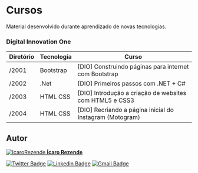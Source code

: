 # Cursos
Material desenvolvido durante aprendizado de novas tecnologias.

### Digital Innovation One

Diretório | Tecnologia | Curso
--------- | ---------- | ---------------------------------------
/2001 | Bootstrap |[DIO] Construindo páginas para internet com Bootstrap
/2002 | .Net |[DIO] Primeiros passos com .NET + C#
/2003 | HTML CSS |[DIO] Introdução a criação de websites com HTML5 e CSS3
/2004 | HTML CSS |[DIO] Recriando a página inicial do Instagram (Motogram)


## Autor

<a href="https://github.com/icarorezende">
 <img src="https://avatars3.githubusercontent.com/u/20097405?s=460&u=98cee994f3a612f3637df4dbcc1b9cdd582772d8&v=4" alt="IcaroRezende"  />
 <b><a href="https://github.com/icarorezende">Ícaro Rezende</a></b></a><br />

[![Twitter Badge](https://img.shields.io/badge/-@icarorezende-1ca0f1?style=flat-square&labelColor=1ca0f1&logo=twitter&logoColor=white&link=https://twitter.com/icarorezende)](https://twitter.com/icarorezende)
[![Linkedin Badge](https://img.shields.io/badge/-IcaroRezende-blue?style=flat-square&logo=Linkedin&logoColor=white&link=https://www.linkedin.com/in/icarorezende/)](https://www.linkedin.com/in/icarorezende/) 
[![Gmail Badge](https://img.shields.io/badge/-contato@icarorezende.com-c14438?style=flat-square&logo=Gmail&logoColor=white&link=mailto:contato@icarorezende.com)](mailto:contato@icarorezende.com)